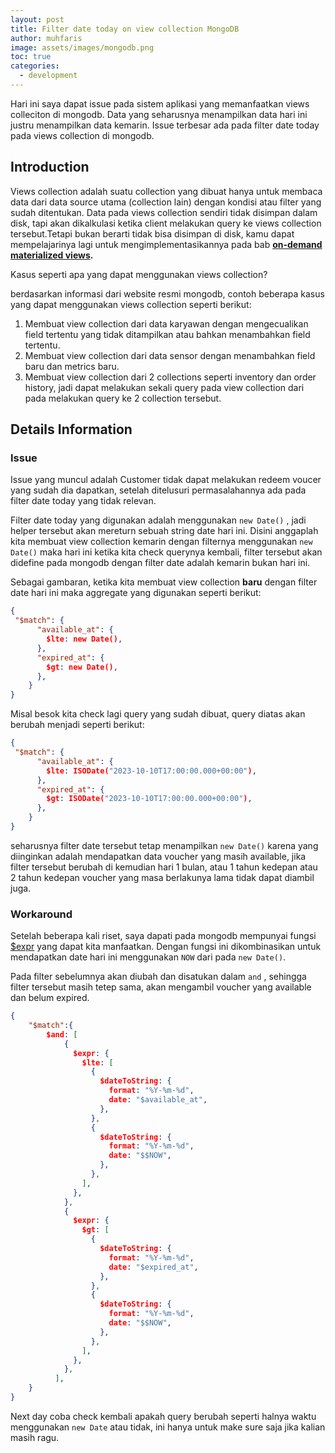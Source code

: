 ```yaml
---
layout: post
title: Filter date today on view collection MongoDB
author: muhfaris
image: assets/images/mongodb.png
toc: true
categories:
  - development
---
```

Hari ini saya dapat issue pada sistem aplikasi yang memanfaatkan views colleciton di mongodb. Data yang seharusnya menampilkan data hari ini justru menampilkan data kemarin. Issue terbesar ada pada filter date today pada views collection di mongodb.

## Introduction

Views collection adalah suatu collection yang dibuat hanya untuk membaca data dari data source utama (collection lain) dengan kondisi atau filter yang sudah ditentukan. Data pada views collection sendiri tidak disimpan dalam disk, tapi akan dikalkulasi ketika client melakukan query ke views collection tersebut.Tetapi bukan berarti tidak bisa disimpan di disk, kamu dapat mempelajarinya lagi untuk mengimplementasikannya pada bab **[on-demand materialized views](https://www.mongodb.com/docs/manual/core/materialized-views/).**

Kasus seperti apa yang dapat menggunakan views collection?

berdasarkan informasi dari website resmi mongodb, contoh beberapa kasus yang dapat menggunakan views collection seperti berikut:

1. Membuat view collection dari data karyawan dengan mengecualikan field tertentu yang tidak ditampilkan atau bahkan menambahkan field tertentu.
2. Membuat view collection dari data sensor dengan menambahkan field baru dan metrics baru.
3. Membuat view collection dari 2 collections seperti inventory dan order history, jadi dapat melakukan sekali query pada view collection dari pada melakukan query ke 2 collection tersebut.

## Details Information

### Issue

Issue yang muncul adalah Customer tidak dapat melakukan redeem voucer yang sudah dia dapatkan, setelah ditelusuri permasalahannya ada pada filter date today yang tidak relevan. 

Filter date today yang digunakan adalah menggunakan `new Date()` , jadi helper tersebut akan mereturn sebuah string date hari ini. Disini anggaplah kita membuat view collection kemarin dengan filternya menggunakan `new Date()` maka hari ini ketika kita check querynya kembali, filter tersebut akan didefine pada mongodb dengan filter date adalah kemarin bukan hari ini.

Sebagai gambaran, ketika kita membuat view collection **baru** dengan filter date hari ini maka aggregate yang digunakan seperti berikut:
```json
{
 "$match": {
      "available_at": {
        $lte: new Date(),
      },
      "expired_at": {
        $gt: new Date(),
      },
	}
}
```

Misal besok kita check lagi query yang sudah dibuat, query diatas akan berubah menjadi seperti berikut:

```json
{
 "$match": {
      "available_at": {
        $lte: ISODate("2023-10-10T17:00:00.000+00:00"),
      },
      "expired_at": {
        $gt: ISODate("2023-10-10T17:00:00.000+00:00"),
      },
	}
}
```

seharusnya filter date tersebut tetap menampilkan `new Date()` karena yang diinginkan adalah mendapatkan data voucher yang masih available, jika filter tersebut berubah di kemudian hari 1 bulan, atau 1 tahun kedepan atau 2 tahun kedepan voucher yang masa berlakunya lama tidak dapat diambil juga.

### Workaround

Setelah beberapa kali riset, saya dapati pada mongodb mempunyai fungsi [$expr](https://www.mongodb.com/docs/v7.0/reference/operator/query/expr/) yang dapat kita manfaatkan. Dengan fungsi ini dikombinasikan untuk mendapatkan date hari ini menggunakan `NOW` dari pada `new Date()`.

Pada filter sebelumnya akan diubah dan disatukan dalam `and` , sehingga filter tersebut masih tetep sama, akan mengambil voucher yang available dan belum expired.

```json
{
	"$match":{
		$and: [
		    {
		      $expr: {
		        $lte: [
		          {
		            $dateToString: {
		              format: "%Y-%m-%d",
		              date: "$available_at",
		            },
		          },
		          {
		            $dateToString: {
		              format: "%Y-%m-%d",
		              date: "$$NOW",
		            },
		          },
		        ],
		      },
		    },
		    {
		      $expr: {
		        $gt: [
		          {
		            $dateToString: {
		              format: "%Y-%m-%d",
		              date: "$expired_at",
		            },
		          },
		          {
		            $dateToString: {
		              format: "%Y-%m-%d",
		              date: "$$NOW",
		            },
		          },
		        ],
		      },
		    },
		  ],
	}
}
```

Next day coba check kembali apakah query berubah seperti halnya waktu menggunakan `new Date` atau tidak, ini hanya untuk make sure saja jika kalian masih ragu.
